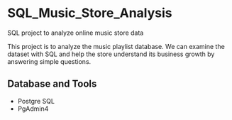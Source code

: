 # SQL_Music_Store_Analysis

SQL project to analyze online music store data

This project is to analyze the music playlist database. We can examine the dataset with SQL and help the store understand its business growth by answering simple questions.


## Database and Tools
* Postgre SQL
* PgAdmin4


